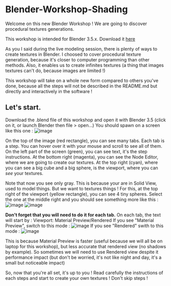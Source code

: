 # Blender-Workshop-Shading

Welcome on this new Blender Workshop !
We are going to discover procedural textures generations.

This workshop is intended for Blender 3.5.x. Download it [here](https://www.blender.org)

As you I said during the live modeling session, there is plenty of ways to create textures in Blender. I choosed to cover procedural texture generation, because it's closer to computer programming than other methods.
Also, it enables us to create infinites textures (a thing that images textures can't do, because images are limited !)

This workshop will take on a whole new form compared to others you've done, because all the steps will not be described in the README.md but directly and interactively in the software !

## Let's start.
Download the .blend file of this workshop and open it with Blender 3.5 (click on it, or launch Blender then file > open...)
You should spawn on a screen like this one :
![image](https://github.com/axel-denis/Blender-Workshop-Shading/assets/91873203/d5a90bc5-323b-4a70-a6f0-5aa7126710f1)

On the top of the image (red rectangle), you can see many tabs. Each tab is a step. You can hover over it with your mouse and scroll to see all of them.
On the left part of the screen (green), you can see text, it's the step instructions.
At the bottom right (magenta), you can see the Node Editor, where we are going to create our textures.
At the top right (cyan), where you can see a big cube and a big sphere, is the viewport, where you can *see* your textures.

Note that now you see only gray. This is because your are in Solid View, used to model things. But we want to textures things !
For this, at the top right of the viewport (yellow rectangle), you can see 4 tiny spheres. Select the one at the middle right and you should see something more like this :
![image](https://github.com/axel-denis/Blender-Workshop-Shading/assets/91873203/e39c60d9-9ec9-4f4d-ba8d-96a153b6d683)
![image](https://github.com/axel-denis/Blender-Workshop-Shading/assets/91873203/1c28d8c8-c734-406d-85ca-ff76075da1f3)

**Don't forget that you will need to do it for each tab.**
On each tab, the text will start by :
Viewport: Material Preview/Rendered
If you see "Material Preview", switch to this mode :
![image](https://github.com/axel-denis/Blender-Workshop-Shading/assets/91873203/e39c60d9-9ec9-4f4d-ba8d-96a153b6d683)
If you see "Rendered" swith to this mode :
![image](https://github.com/axel-denis/Blender-Workshop-Shading/assets/91873203/00406c28-d63c-421c-ba4c-e432ecf546d5)

This is because Material Preview is faster (useful because we will all be on laptop for this workshop), but less accurate that rendered view (no shadows by example). So sometimes we will need to use Rendered view despite it performance impact (but don't be worried, it's not like night and day, it's a small but noticeable impact)

So, now that you're all set, it's up to you ! Read carefully the instructions of each steps and start to create your own textures !
Don't skip steps !
